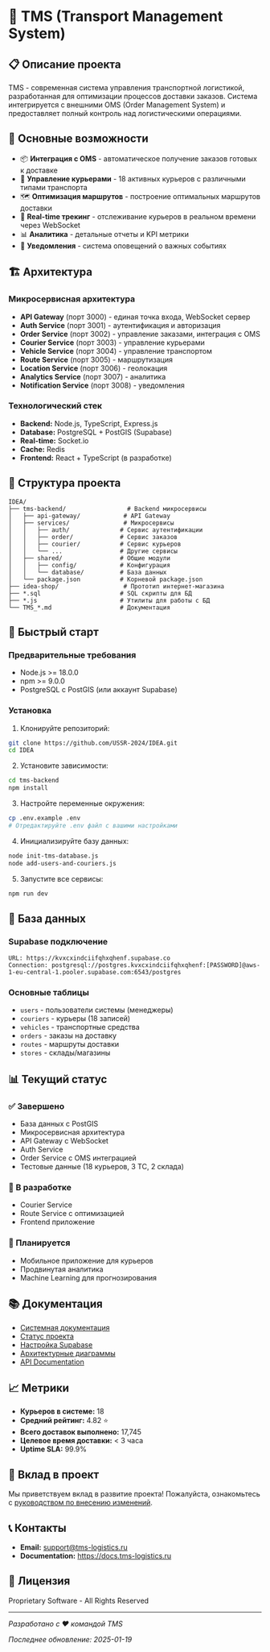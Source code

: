# 🚚 TMS (Transport Management System)

## 📋 Описание проекта

TMS - современная система управления транспортной логистикой, разработанная для оптимизации процессов доставки заказов. Система интегрируется с внешними OMS (Order Management System) и предоставляет полный контроль над логистическими операциями.

## 🎯 Основные возможности

- 📦 **Интеграция с OMS** - автоматическое получение заказов готовых к доставке
- 🚛 **Управление курьерами** - 18 активных курьеров с различными типами транспорта
- 🗺️ **Оптимизация маршрутов** - построение оптимальных маршрутов доставки
- 📍 **Real-time трекинг** - отслеживание курьеров в реальном времени через WebSocket
- 📊 **Аналитика** - детальные отчеты и KPI метрики
- 🔔 **Уведомления** - система оповещений о важных событиях

## 🏗️ Архитектура

### Микросервисная архитектура
- **API Gateway** (порт 3000) - единая точка входа, WebSocket сервер
- **Auth Service** (порт 3001) - аутентификация и авторизация
- **Order Service** (порт 3002) - управление заказами, интеграция с OMS
- **Courier Service** (порт 3003) - управление курьерами
- **Vehicle Service** (порт 3004) - управление транспортом
- **Route Service** (порт 3005) - маршрутизация
- **Location Service** (порт 3006) - геолокация
- **Analytics Service** (порт 3007) - аналитика
- **Notification Service** (порт 3008) - уведомления

### Технологический стек
- **Backend:** Node.js, TypeScript, Express.js
- **Database:** PostgreSQL + PostGIS (Supabase)
- **Real-time:** Socket.io
- **Cache:** Redis
- **Frontend:** React + TypeScript (в разработке)

## 📁 Структура проекта

```
IDEA/
├── tms-backend/                 # Backend микросервисы
│   ├── api-gateway/            # API Gateway
│   ├── services/               # Микросервисы
│   │   ├── auth/              # Сервис аутентификации
│   │   ├── order/             # Сервис заказов
│   │   ├── courier/           # Сервис курьеров
│   │   └── ...                # Другие сервисы
│   ├── shared/                # Общие модули
│   │   ├── config/            # Конфигурация
│   │   └── database/          # База данных
│   └── package.json           # Корневой package.json
├── idea-shop/                  # Прототип интернет-магазина
├── *.sql                      # SQL скрипты для БД
├── *.js                       # Утилиты для работы с БД
└── TMS_*.md                   # Документация

```

## 🚀 Быстрый старт

### Предварительные требования
- Node.js >= 18.0.0
- npm >= 9.0.0
- PostgreSQL с PostGIS (или аккаунт Supabase)

### Установка

1. Клонируйте репозиторий:
```bash
git clone https://github.com/USSR-2024/IDEA.git
cd IDEA
```

2. Установите зависимости:
```bash
cd tms-backend
npm install
```

3. Настройте переменные окружения:
```bash
cp .env.example .env
# Отредактируйте .env файл с вашими настройками
```

4. Инициализируйте базу данных:
```bash
node init-tms-database.js
node add-users-and-couriers.js
```

5. Запустите все сервисы:
```bash
npm run dev
```

## 💾 База данных

### Supabase подключение
```
URL: https://kvxcxindciifqhxqhenf.supabase.co
Connection: postgresql://postgres.kvxcxindciifqhxqhenf:[PASSWORD]@aws-1-eu-central-1.pooler.supabase.com:6543/postgres
```

### Основные таблицы
- `users` - пользователи системы (менеджеры)
- `couriers` - курьеры (18 записей)
- `vehicles` - транспортные средства
- `orders` - заказы на доставку
- `routes` - маршруты доставки
- `stores` - склады/магазины

## 📊 Текущий статус

### ✅ Завершено
- База данных с PostGIS
- Микросервисная архитектура
- API Gateway с WebSocket
- Auth Service
- Order Service с OMS интеграцией
- Тестовые данные (18 курьеров, 3 ТС, 2 склада)

### 🚧 В разработке
- Courier Service
- Route Service с оптимизацией
- Frontend приложение

### 📅 Планируется
- Мобильное приложение для курьеров
- Продвинутая аналитика
- Machine Learning для прогнозирования

## 📚 Документация

- [Системная документация](TMS_SYSTEM_DOCUMENTATION.md)
- [Статус проекта](TMS_PROJECT_STATUS.md)
- [Настройка Supabase](SUPABASE_SETUP.md)
- [Архитектурные диаграммы](TMS_ARCHITECTURE_DIAGRAMS.html)
- [API Documentation](tms-backend/api-gateway/swagger.yaml)

## 📈 Метрики

- **Курьеров в системе:** 18
- **Средний рейтинг:** 4.82 ⭐
- **Всего доставок выполнено:** 17,745
- **Целевое время доставки:** < 3 часа
- **Uptime SLA:** 99.9%

## 🤝 Вклад в проект

Мы приветствуем вклад в развитие проекта! Пожалуйста, ознакомьтесь с [руководством по внесению изменений](CONTRIBUTING.md).

## 📞 Контакты

- **Email:** support@tms-logistics.ru
- **Documentation:** https://docs.tms-logistics.ru

## 📄 Лицензия

Proprietary Software - All Rights Reserved

---

*Разработано с ❤️ командой TMS*

*Последнее обновление: 2025-01-19*